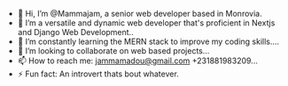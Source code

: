 - 👋 Hi, I’m @Mammajam, a senior web developer based in Monrovia.
- 👀 I’m a versatile and dynamic web developer that's proficient in Nextjs and Django Web Development..
- 🌱 I’m constantly learning the MERN stack to improve my coding skills....
- 💞️ I’m looking to collaborate on web based projects...
- 📫 How to reach me: jammamadou@gmail.com +231881983209...
- ⚡ Fun fact: An introvert thats bout whatever.

<!---
Mammajam/Mammajam is a ✨ special ✨ repository because its `README.md` (this file) appears on your GitHub profile.
You can click the Preview link to take a look at your changes.
--->
